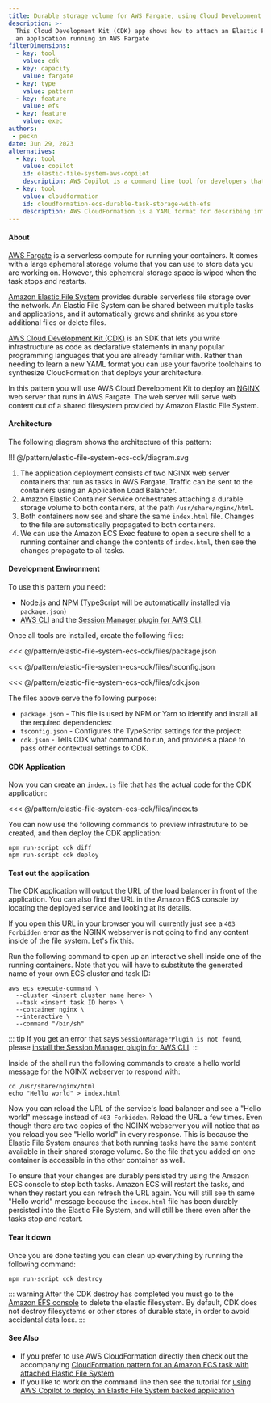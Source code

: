 ```yaml
---
title: Durable storage volume for AWS Fargate, using Cloud Development Kit (CDK)
description: >-
  This Cloud Development Kit (CDK) app shows how to attach an Elastic File System (EFS) to
  an application running in AWS Fargate
filterDimensions:
  - key: tool
    value: cdk
  - key: capacity
    value: fargate
  - key: type
    value: pattern
  - key: feature
    value: efs
  - key: feature
    value: exec
authors:
 - peckn
date: Jun 29, 2023
alternatives:
  - key: tool
    value: copilot
    id: elastic-file-system-aws-copilot
    description: AWS Copilot is a command line tool for developers that want to go from Dockerfile to deployment without touching infrastructure.
  - key: tool
    value: cloudformation
    id: cloudformation-ecs-durable-task-storage-with-efs
    description: AWS CloudFormation is a YAML format for describing infrastructure as code.
---
```


#### About

[AWS Fargate](https://aws.amazon.com/fargate/) is a serverless compute for running your containers. It comes with a large ephemeral storage
volume that you can use to store data you are working on. However, this ephemeral storage space is
wiped when the task stops and restarts.

[Amazon Elastic File System](https://aws.amazon.com/efs/) provides durable serverless file storage over the network. An Elastic File
System can be shared between multiple tasks and applications, and it automatically grows and shrinks
as you store additional files or delete files.

[AWS Cloud Development Kit (CDK)](https://aws.amazon.com/cdk/) is an SDK that lets you write infrastructure as code as declarative statements
in many popular programming languages that you are already familiar with. Rather than needing to learn
a new YAML format you can use your favorite toolchains to synthesize CloudFormation that deploys your
architecture.

In this pattern you will use AWS Cloud Development Kit to deploy an [NGINX](https://www.nginx.com/) web server that runs in AWS Fargate. The web server will serve web content out of a shared filesystem provided by Amazon Elastic File System.

#### Architecture

The following diagram shows the architecture of this pattern:

!!! @/pattern/elastic-file-system-ecs-cdk/diagram.svg

1. The application deployment consists of two NGINX web server containers that run as tasks in AWS Fargate. Traffic can be sent to the containers using an Application Load Balancer.
2. Amazon Elastic Container Service orchestrates attaching a durable storage volume to both containers, at the path `/usr/share/nginx/html`.
3. Both containers now see and share the same `index.html` file. Changes to the file are automatically propagated to both containers.
4. We can use the Amazon ECS Exec feature to open a secure shell to a running container and change the contents of `index.html`, then see the changes propagate to all tasks.

#### Development Environment

To use this pattern you need:

* Node.js and NPM (TypeScript will be automatically installed via `package.json`)
* [AWS CLI](https://docs.aws.amazon.com/cli/latest/userguide/getting-started-install.html) and the [Session Manager plugin for AWS CLI](https://docs.aws.amazon.com/systems-manager/latest/userguide/session-manager-working-with-install-plugin.html).

Once all tools are installed, create the following files:

<tabs>
<tab label="package.json">

<<< @/pattern/elastic-file-system-ecs-cdk/files/package.json

</tab>

<tab label='tsconfig.json'>

<<< @/pattern/elastic-file-system-ecs-cdk/files/tsconfig.json

</tab>

<tab label='cdk.json'>

<<< @/pattern/elastic-file-system-ecs-cdk/files/cdk.json

</tab>
</tabs>

The files above serve the following purpose:

- `package.json` - This file is used by NPM or Yarn to identify and install all the required dependencies:
- `tsconfig.json` - Configures the TypeScript settings for the project:
- `cdk.json` - Tells CDK what command to run, and provides a place to pass other contextual settings to CDK.

#### CDK Application​

Now you can create an `index.ts` file that has the actual code for the CDK application:

<<< @/pattern/elastic-file-system-ecs-cdk/files/index.ts

You can now use the following commands to preview infrastruture to be created, and then deploy the CDK application:

```shell
npm run-script cdk diff
npm run-script cdk deploy
```

#### Test out the application

The CDK application will output the URL of the load balancer in front of the application. You can also
find the URL in the Amazon ECS console by locating the deployed service and looking at its details.

If you open this URL in your browser you will currently just see a `403 Forbidden` error as the NGINX webserver is not going to find any content inside of the file system. Let's fix this.

Run the following command to open up an interactive shell inside one of the running containers. Note that you will have to substitute the generated name of your own ECS cluster and task ID:

```shell
aws ecs execute-command \
  --cluster <insert cluster name here> \
  --task <insert task ID here> \
  --container nginx \
  --interactive \
  --command "/bin/sh"
```

::: tip
If you get an error that says `SessionManagerPlugin is not found`, please [install the Session Manager plugin for AWS CLI](https://docs.aws.amazon.com/systems-manager/latest/userguide/session-manager-working-with-install-plugin.html).
:::

Inside of the shell run the following commands to create a hello world message for the NGINX webserver to respond with:

```shell
cd /usr/share/nginx/html
echo "Hello world" > index.html
```

Now you can reload the URL of the service's load balancer and see a "Hello world" message instead of `403 Forbidden`. Reload the URL a few times. Even though there are two copies of the NGINX webserver you will notice that as you reload you see "Hello world" in every response. This is because the Elastic File System ensures that both running tasks have the same content available in their shared storage volume. So the file that you added on one container is accessible in the other container as well.

To ensure that your changes are durably persisted try using the Amazon ECS console to stop both tasks. Amazon ECS will restart the tasks, and when they restart you can refresh the URL again. You will still see th same "Hello world" message because the `index.html` file has been durably persisted into the Elastic File System, and will still be there even after the tasks stop and restart.

#### Tear it down

Once you are done testing you can clean up everything by running the following command:

```shell
npm run-script cdk destroy
```

::: warning
After the CDK destroy has completed you must go to the [Amazon EFS console](https://console.aws.amazon.com/efs/home?#/file-systems) to delete the elastic filesystem. By default, CDK does not destroy filesystems or other stores of durable state, in order to avoid accidental data loss.
:::

#### See Also

- If you prefer to use AWS CloudFormation directly then check out the accompanying [CloudFormation pattern for an Amazon ECS task with attached Elastic File System](/cloudformation-ecs-durable-task-storage-with-efs)
- If you like to work on the command line then see the tutorial for [using AWS Copilot to deploy an Elastic File System backed application](/elastic-file-system-aws-copilot)